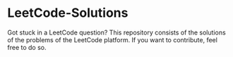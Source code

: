 # LeetCode-Solutions
Got stuck in a LeetCode question? 
This repository consists of the solutions of the problems of the LeetCode platform. If you want to contribute, feel free to do so. 
